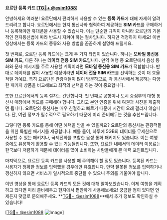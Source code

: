 **요르단 등록 카드 [[TG💪+ @esim1088](https://t.me/s/esim1088)]**

안녕하세요 여러분! 요르단에서 편리하게 사용할 수 있는 **등록 카드**에 대해 자세히 알려드리려고 합니다. 요르단에서는 현지 통신사와 협력하여 제공하는 **SIM 카드**를 구매하거나 등록해야만 휴대폰을 사용할 수 있습니다. 이는 단순한 규칙이 아니라 요르단의 기본적인 전자통신법에 따라 반드시 지켜야 하는 절차입니다. 하지만 걱정하지 마세요! 이번 영상에서는 등록 카드의 종류와 사용 방법을 꼼꼼하게 설명해 드릴게요.

첫 번째로, 요르단 등록 카드에는 크게 두 가지 타입이 있습니다. 하나는 **모바일 통신용 SIM 카드**, 다른 하나는 **데이터 전용 SIM 카드**입니다. 만약 여행 중 요르단에서 음성 통화와 문자 메시지를 주로 사용할 계획이라면 **모바일 통신용 SIM 카드**가 적합합니다. 반대로 데이터를 많이 사용할 예정이라면 **데이터 전용 SIM 카드**를 선택하는 것이 더 효율적일 거예요. 특히 요르단은 관광객들이 많이 방문하므로, 각 통신사에서 제공하는 다양한 패키지 상품을 비교해보고 최적의 선택을 하는 것이 중요합니다.

또한 요르단에서의 등록 절차는 간단합니다. 첫 번째로 공항이나 도시 중심부의 대형 통신사 매장에서 카드를 구매해야 합니다. 그리고 본인 인증을 위해 여권과 사진을 제출하면 됩니다. 요르단의 통신사는 매우 친절하고 빠르기 때문에 시간이 오래 걸리지 않습니다. 단, 여권 정보가 필수적으로 필요하기 때문에 미리 준비해두는 것을 추천드립니다.

그렇다면 등록 카드를 통해 어떤 혜택을 받을 수 있을까요? 요르단의 통신사는 관광객들을 위한 특별한 패키지를 제공합니다. 예를 들어, 하루에 5GB의 데이터를 무제한으로 사용할 수 있는 패키지나, 국제전화를 포함한 음성 통화 패키지도 있습니다. 이는 여행 중에도 유용하게 활용할 수 있는 기능들입니다. 또한, 요르단 내에서의 데이터 이용료는 한국보다 저렴하기 때문에 데이터를 많이 소비하는 사람들에게 큰 매력 포인트입니다.

마지막으로, 요르단 등록 카드를 사용할 때 주의해야 할 점도 있습니다. 등록된 카드는 사용자가 정확한 정보를 입력했을 경우에만 유효합니다. 만약 잘못된 정보를 입력하거나 갱신하지 않으면 서비스가 일시적으로 중단될 수 있으니 주의를 기울여야 합니다.

이번 영상을 통해 요르단 등록 카드의 모든 것에 대해 알아보았습니다. 이제 여행을 계획하고 있다면 미리 준비해두고 현지에서 편안하게 사용해보세요! 궁금한 점이 있다면 언제든지 댓글로 문의해주세요. **[TG💪+ @esim1088](https://t.me/s/esim1088)**에서 추가 정보도 확인하실 수 있습니다!

[[TG💪+ @esim1088](https://t.me/s/esim1088) ![Image](https://i.postimg.cc/Y0z9fWf4/image.png)]